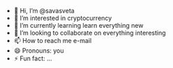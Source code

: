 - 👋 Hi, I’m @savasveta
- 👀 I’m interested in cryptocurrency
- 🌱 I’m currently learning learn everything new
- 💞️ I’m looking to collaborate on everything interesting
- 📫 How to reach me e-mail
- 😄 Pronouns: you
- ⚡ Fun fact: ...

<!---
savasveta/savasveta is a ✨ special ✨ repository because its `README.md` (this file) appears on your GitHub profile.
You can click the Preview link to take a look at your changes.
--->
